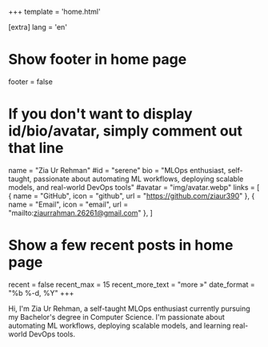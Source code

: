 +++
template = 'home.html'

[extra]
lang = 'en'

# Show footer in home page
footer = false

# If you don't want to display id/bio/avatar, simply comment out that line
name = "Zia Ur Rehman"
#id = "serene"
bio = "MLOps enthusiast, self-taught, passionate about automating ML workflows, deploying scalable models, and real-world DevOps tools"
#avatar = "img/avatar.webp"
links = [
    { name = "GitHub", icon = "github", url = "https://github.com/ziaur390" },
    { name = "Email", icon = "email", url = "mailto:ziaurrahman.26261@gmail.com" },
]

# Show a few recent posts in home page
recent = false
recent_max = 15
recent_more_text = "more »"
date_format = "%b %-d, %Y"
+++

Hi, I'm Zia Ur Rehman, a self-taught MLOps enthusiast currently pursuing my Bachelor's degree in Computer Science. I'm passionate about automating ML workflows, deploying scalable models, and learning real-world DevOps tools.
